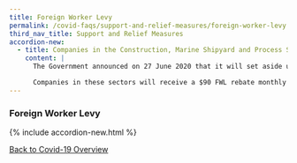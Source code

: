 ```yaml
---
title: Foreign Worker Levy
permalink: /covid-faqs/support-and-relief-measures/foreign-worker-levy
third_nav_title: Support and Relief Measures
accordion-new:
  - title: Companies in the Construction, Marine Shipyard and Process Sectors are facing high costs implementing stringent Safe Management Measures as a result of COVID-19. What relief measures are being rolled out to help them?
    content: |
      The Government announced on 27 June 2020 that it will set aside up to $920 million to extend Foreign Worker Levy (FWL) rebates for the Construction, Marine Shipyard and Process sectors till end 2022. This will better support the estimated 15,000 companies in these sectors adjust to much more stringent Safe Management Measures as a result of COVID-19.

      Companies in these sectors will receive a $90 FWL rebate monthly for each Work Permit Holder from August 2020 till December 2021. This is in addition to the 100% FWL waiver and $750 FWL rebate in June, and the 50% FWL waiver and $375 FWL in July, which applies to all companies that are unable to restart work. The Government will review this closer to December 2021 and decide if there is a need to further extend the FWL rebate by another year to December 2022.
---
```


### Foreign Worker Levy

{% include accordion-new.html %}

[Back to Covid-19 Overview](/covid/)
